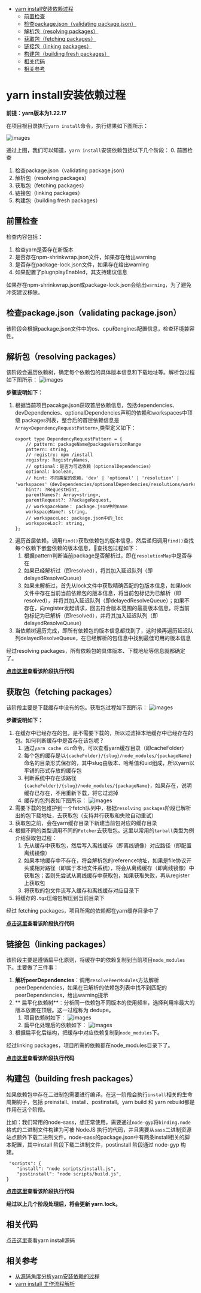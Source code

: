 - [yarn install安装依赖过程](#yarn-install安装依赖过程)
  - [前置检查](#前置检查)
  - [检查package.json（validating package.json）](#检查packagejsonvalidating-packagejson)
  - [解析包（resolving packages）](#解析包resolving-packages)
  - [获取包（fetching packages）](#获取包fetching-packages)
  - [链接包（linking packages）](#链接包linking-packages)
  - [构建包（building fresh packages）](#构建包building-fresh-packages)
  - [相关代码](#相关代码)
  - [相关参考](#相关参考)
# yarn install安装依赖过程
**前提：yarn版本为1.22.17**

在项目根目录执行`yarn install`命令，执行结果如下图所示：

![images](./../Images/yarn%20install安装过程.jpg)

通过上图，我们可以知道，`yarn install`安装依赖包括以下几个阶段：
0. 前置检查
1. 检查package.json（validating package.json）
2. 解析包（resolving packages）
3. 获取包（fetching packages）
4. 链接包（linking packages）
5. 构建包（building fresh packages）

## 前置检查
检查内容包括：
1. 检查yarn是否存在新版本
2. 是否存在npm-shrinkwrap.json文件，如果存在给出warning
3. 是否存在package-lock.json文件，如果存在给出warning
4. 如果配置了plugnplayEnabled，其支持建议信息

如果存在npm-shrinkwrap.json或package-lock.json会给出`warning`，为了避免冲突建议移除。

## 检查package.json（validating package.json）
该阶段会根据package.json文件中的os、cpu和engines配置信息，检查环境兼容性。

## 解析包（resolving packages）
该阶段会遍历依赖树，确定每个依赖包的具体版本信息和下载地址等。解析包过程如下图所示：
![images](./../Images/解析包.png)

**步骤说明如下：**
1. 根据当前项目pacakge.json获取首层依赖信息，包括dependencies、devDependencies、optionalDependencies声明的依赖和workspaces中顶级 packages列表，整合后的首层依赖信息是`Array<DependencyRequestPattern>`,类型定义如下： 
    ```
    export type DependencyRequestPattern = {
        // pattern: packageName@packageVersionRange
        pattern: string,
        // registry: npm /install
        registry: RegistryNames,
        // optional：是否为可选依赖（optionalDependencies）
        optional: boolean,
        // hint: 不同类型的依赖，'dev' | 'optional' | 'resolution' | 'workspaces'（devDependencies/optionalDependencies/resolutions/workspaces）
        hint?: ?RequestHint,
        parentNames?: Array<string>,
        parentRequest?: ?PackageRequest,
        // workspaceName： package.json中的name
        workspaceName?: string,
        // workspaceLoc: package.json中的_loc
        workspaceLoc?: string,
    };
    ```
2. 遍历首层依赖，调用`find()`获取依赖包的版本信息，然后递归调用`find()`查找每个依赖下嵌套依赖的版本信息，查找包过程如下：
   1. 根据pattern判断当前package是否解析过，即在`resolutionMap`中是否存在
   2. 如果已经解析过（即resolved），将其加入延迟队列（即delayedResolveQueue）
   3. 如果未解析过，首先从lock文件中获取精确匹配的包版本信息，如果lock文件中存在当前当前依赖包的版本信息，将当前包标记为已解析（即resolved），并将其加入延迟队列（即delayedResolveQueue）；如果不存在，向register发起请求，回去符合版本范围的最高版本信息，将当前包标记为已解析（即resolved），并将其加入延迟队列（即delayedResolveQueue）
3. 当依赖树遍历完成，即所有依赖包的版本信息都找到了，这时候再遍历延迟队列delayedResolveQueue，在已经解析的包信息中找到最佳可用的版本信息

经过resolving packages，所有依赖包的具体版本、下载地址等信息就都确定了。

**[点击这里](https://github.com/yarnpkg/yarn/blob/2d73345615d28f2f2fcd9fc9d39ab2ae89f3b2cb/src/cli/commands/install.js#L595)查看该阶段执行代码**

## 获取包（fetching packages）
该阶段主要是下载缓存中没有的包。获取包过程如下图所示：
![images](./../Images/获取包.png)

**步骤说明如下：**
1. 在缓存中已经存在的包，是不需要下载的，所以过滤掉本地缓存中已经存在的包。如何判断缓存中是否存在该包呢？
   1. 通过`yarn cache dir`命令，可以查看yarn缓存目录（即cacheFolder）
   2. 每个包的缓存是以`{cacheFolder}/{slug}/node_modules/{packageName}`命名的目录形式保存的，其中slug由版本、哈希值和uid组成，所以yarn以平铺的形式存放的缓存包
   3. 判断系统中存在该路径`{cacheFolder}/{slug}/node_modules/{packageName}`，如果存在，说明缓存已存在，不用重新下载，将它过滤掉
   4. 缓存的包列表如下图所示：
      ![images](./../Images/yarn缓存包列表.png)  
2. 需要下载的包维护到一个fetch队列中，根据`resolving packages`阶段已解析出的包下载地址，去获取包（支持并行获取和失败自动重试）
3. 获取包之前，会在yarn缓存目录下新建当前包对应的缓存目录
4. 根据不同的类型调用不同的`Fetcher`去获取包。这里以常用的`tarball`类型为例介绍获取包过程：
   1. 先从缓存中获取包，然后写入离线缓存（即离线镜像）对应路径（即配置离线镜像）
   2. 如果本地缓存中不存在，将会解析包的reference地址，如果是file协议开头或相对路径（即属于本地文件系统），将会从离线缓存（即离线镜像）中获取包；否则先尝试从离线缓存中获取包，如果获取失败，再从register上获取包
   3. 将获取的包文件流写入缓存和离线缓存对应目录下
5. 将缓存的`.tgz`压缩包解压到当前目录下

经过 fetching packages，项目所需的依赖都在yarn缓存目录中了

**[点击这里](https://github.com/yarnpkg/yarn/blob/2d73345615d28f2f2fcd9fc9d39ab2ae89f3b2cb/src/cli/commands/install.js#L638)查看该阶段执行代码**

## 链接包（linking packages）
该阶段主要是遵循扁平化原则，将缓存中的依赖复制到当前项目`node_modules`下。主要做了三件事：
1. **解析peerDependencies**：调用`resolvePeerModules`方法解析peerDependencies，如果在已解析的依赖包列表中找不到匹配的peerDependencies，给出warning提示
2. ** 扁平化依赖树**：分析同一依赖包不同版本的使用频率，选择利用率最大的版本放置在顶层。这一过程称为 dedupe。
   1. 项目依赖树如下：
   ![images](./../Images/扁平化之前.png)
   1. 扁平化处理后的依赖如下：
   ![images](./../Images/扁平化之后.png)
3. 根据扁平化后结构，把缓存中对应依赖复制到`node_modules`下。

经过linking packages，项目所需的依赖都在node_modules目录下了。

**[点击这里](https://github.com/yarnpkg/yarn/blob/2d73345615d28f2f2fcd9fc9d39ab2ae89f3b2cb/src/cli/commands/install.js#L658)查看该阶段执行代码**

## 构建包（building fresh packages）
如果依赖包中存在二进制包需要进行编译。在这一阶段会执行`install`相关的生命周期钩子，包括 preinstall、install、postinstall。yarn build 和 yarn rebuild都是作用在这个阶段。

比如：我们常用的node-sass，想正常使用，需要通过`node-gyp`将`binding.node`格式的二进制文件构建为可被 NodeJS 执行的代码，并且需要从`sass`二进制资源站点额外下载二进制文件。node-sass的package.json中有两条install相关的脚本配置，其中install 阶段下载二进制文件，postinstall 阶段通过 node-gyp 构建。
```
 "scripts": {
    "install": "node scripts/install.js",
    "postinstall": "node scripts/build.js",
}

```
**[点击这里](https://github.com/yarnpkg/yarn/blob/2d73345615d28f2f2fcd9fc9d39ab2ae89f3b2cb/src/cli/commands/install.js#L702)查看该阶段执行代码**

**经过以上几个阶段处理后，将会更新 yarn.lock。**

## 相关代码
[点击这里](https://github.com/yarnpkg/yarn/blob/2d73345615d28f2f2fcd9fc9d39ab2ae89f3b2cb/src/cli/commands/install.js#L550)查看yarn install源码

## 相关参考
* [从源码角度分析yarn安装依赖的过程](https://juejin.cn/post/6847902225809801229)
* [yarn install 工作流程解析](https://juejin.cn/post/6917105300084359182)